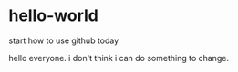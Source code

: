 # hello-world
start how to use github today

hello everyone.
i don't think i can do something to change.
